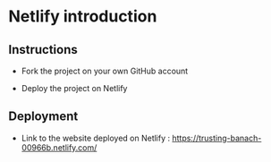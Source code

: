 # Netlify introduction

## Instructions

* Fork the project on your own GitHub account

* Deploy the project on Netlify

## Deployment

* Link to the website deployed on Netlify : https://trusting-banach-00966b.netlify.com/
